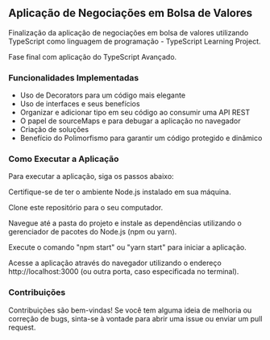 <h2>Aplicação de Negociações em Bolsa de Valores</h2>

Finalização da aplicação de negociações em bolsa de valores utilizando TypeScript como linguagem de programação - TypeScript Learning Project. 

Fase final com aplicação do TypeScript Avançado. 

<h3>Funcionalidades Implementadas</h3>

- Uso de Decorators para um código mais elegante
- Uso de interfaces e seus benefícios
- Organizar e adicionar tipo em seu código ao consumir uma API REST
- O papel de sourceMaps e para debugar a aplicação no navegador
- Criação de soluções
- Benefício do Polimorfismo para garantir um código protegido e dinâmico

<h3>Como Executar a Aplicação</h3>
Para executar a aplicação, siga os passos abaixo:

Certifique-se de ter o ambiente Node.js instalado em sua máquina.

Clone este repositório para o seu computador.

Navegue até a pasta do projeto e instale as dependências utilizando o gerenciador de pacotes do Node.js (npm ou yarn).

Execute o comando "npm start" ou "yarn start" para iniciar a aplicação.

Acesse a aplicação através do navegador utilizando o endereço http://localhost:3000 (ou outra porta, caso especificada no terminal).

<h3>Contribuições</h3>
Contribuições são bem-vindas! Se você tem alguma ideia de melhoria ou correção de bugs, sinta-se à vontade para abrir uma issue ou enviar um pull request.
